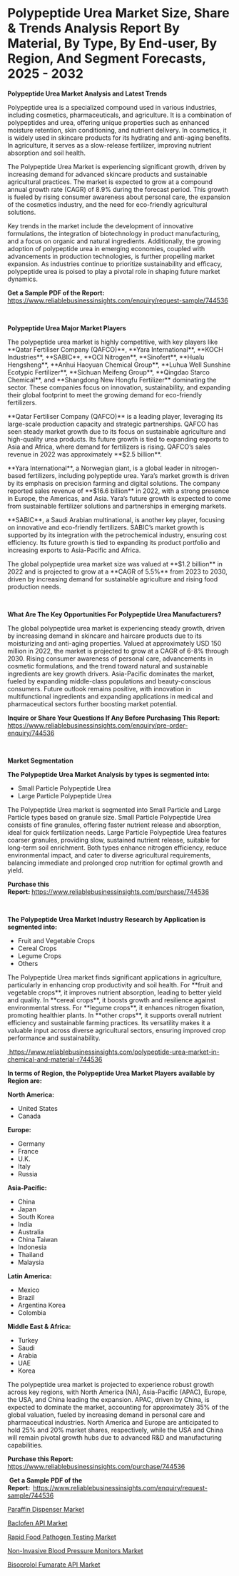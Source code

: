 <p><h1>Polypeptide Urea Market Size, Share & Trends Analysis Report By Material, By Type, By End-user, By Region, And Segment Forecasts, 2025 - 2032</h1></p><p><strong>Polypeptide Urea Market Analysis and Latest Trends</strong></p>
<p><p>Polypeptide urea is a specialized compound used in various industries, including cosmetics, pharmaceuticals, and agriculture. It is a combination of polypeptides and urea, offering unique properties such as enhanced moisture retention, skin conditioning, and nutrient delivery. In cosmetics, it is widely used in skincare products for its hydrating and anti-aging benefits. In agriculture, it serves as a slow-release fertilizer, improving nutrient absorption and soil health.</p><p>The Polypeptide Urea Market is experiencing significant growth, driven by increasing demand for advanced skincare products and sustainable agricultural practices. The market is expected to grow at a compound annual growth rate (CAGR) of 8.9% during the forecast period. This growth is fueled by rising consumer awareness about personal care, the expansion of the cosmetics industry, and the need for eco-friendly agricultural solutions.</p><p>Key trends in the market include the development of innovative formulations, the integration of biotechnology in product manufacturing, and a focus on organic and natural ingredients. Additionally, the growing adoption of polypeptide urea in emerging economies, coupled with advancements in production technologies, is further propelling market expansion. As industries continue to prioritize sustainability and efficacy, polypeptide urea is poised to play a pivotal role in shaping future market dynamics.</p></p>
<p><strong>Get a Sample PDF of the Report:&nbsp;</strong> <a href="https://www.reliablebusinessinsights.com/enquiry/request-sample/744536?utm_campaign=1138&utm_medium=2&utm_source=Github&utm_content=ia&utm_term=20012025&utm_id=polypeptide-urea">https://www.reliablebusinessinsights.com/enquiry/request-sample/744536</a></p>
<p>&nbsp;</p>
<p><strong>Polypeptide Urea Major Market Players</strong></p>
<p><p>The polypeptide urea market is highly competitive, with key players like **Qatar Fertiliser Company (QAFCO)**, **Yara International**, **KOCH Industries**, **SABIC**, **OCI Nitrogen**, **Sinofert**, **Hualu Hengsheng**, **Anhui Haoyuan Chemical Group**, **Luhua Well Sunshine Ecotypic Fertilizer**, **Sichuan Meifeng Group**, **Qingdao Starco Chemical**, and **Shangdong New Hongfu Fertilizer** dominating the sector. These companies focus on innovation, sustainability, and expanding their global footprint to meet the growing demand for eco-friendly fertilizers.</p><p>**Qatar Fertiliser Company (QAFCO)** is a leading player, leveraging its large-scale production capacity and strategic partnerships. QAFCO has seen steady market growth due to its focus on sustainable agriculture and high-quality urea products. Its future growth is tied to expanding exports to Asia and Africa, where demand for fertilizers is rising. QAFCO’s sales revenue in 2022 was approximately **$2.5 billion**.</p><p>**Yara International**, a Norwegian giant, is a global leader in nitrogen-based fertilizers, including polypeptide urea. Yara’s market growth is driven by its emphasis on precision farming and digital solutions. The company reported sales revenue of **$16.6 billion** in 2022, with a strong presence in Europe, the Americas, and Asia. Yara’s future growth is expected to come from sustainable fertilizer solutions and partnerships in emerging markets.</p><p>**SABIC**, a Saudi Arabian multinational, is another key player, focusing on innovative and eco-friendly fertilizers. SABIC’s market growth is supported by its integration with the petrochemical industry, ensuring cost efficiency. Its future growth is tied to expanding its product portfolio and increasing exports to Asia-Pacific and Africa.</p><p>The global polypeptide urea market size was valued at **$1.2 billion** in 2022 and is projected to grow at a **CAGR of 5.5%** from 2023 to 2030, driven by increasing demand for sustainable agriculture and rising food production needs.</p></p>
<p>&nbsp;</p>
<p><strong>What Are The Key Opportunities For Polypeptide Urea Manufacturers?</strong></p>
<p><p>The global polypeptide urea market is experiencing steady growth, driven by increasing demand in skincare and haircare products due to its moisturizing and anti-aging properties. Valued at approximately USD 150 million in 2022, the market is projected to grow at a CAGR of 6-8% through 2030. Rising consumer awareness of personal care, advancements in cosmetic formulations, and the trend toward natural and sustainable ingredients are key growth drivers. Asia-Pacific dominates the market, fueled by expanding middle-class populations and beauty-conscious consumers. Future outlook remains positive, with innovation in multifunctional ingredients and expanding applications in medical and pharmaceutical sectors further boosting market potential.</p></p>
<p><strong>Inquire or Share Your Questions If Any Before Purchasing This Report:</strong> <a href="https://www.reliablebusinessinsights.com/enquiry/pre-order-enquiry/744536?utm_campaign=1138&utm_medium=2&utm_source=Github&utm_content=ia&utm_term=20012025&utm_id=polypeptide-urea">https://www.reliablebusinessinsights.com/enquiry/pre-order-enquiry/744536</a></p>
<p>&nbsp;</p>
<p><strong>Market Segmentation</strong></p>
<p><strong>The Polypeptide Urea Market Analysis by types is segmented into:</strong></p>
<p><ul><li>Small Particle Polypeptide Urea</li><li>Large Particle Polypeptide Urea</li></ul></p>
<p><p>The Polypeptide Urea market is segmented into Small Particle and Large Particle types based on granule size. Small Particle Polypeptide Urea consists of fine granules, offering faster nutrient release and absorption, ideal for quick fertilization needs. Large Particle Polypeptide Urea features coarser granules, providing slow, sustained nutrient release, suitable for long-term soil enrichment. Both types enhance nitrogen efficiency, reduce environmental impact, and cater to diverse agricultural requirements, balancing immediate and prolonged crop nutrition for optimal growth and yield.</p></p>
<p><strong>Purchase this Report:&nbsp;</strong><a href="https://www.reliablebusinessinsights.com/purchase/744536?utm_campaign=1138&utm_medium=2&utm_source=Github&utm_content=ia&utm_term=20012025&utm_id=polypeptide-urea">https://www.reliablebusinessinsights.com/purchase/744536</a></p>
<p>&nbsp;</p>
<p><strong>The Polypeptide Urea Market Industry Research by Application is segmented into:</strong></p>
<p><ul><li>Fruit and Vegetable Crops</li><li>Cereal Crops</li><li>Legume Crops</li><li>Others</li></ul></p>
<p><p>The Polypeptide Urea market finds significant applications in agriculture, particularly in enhancing crop productivity and soil health. For **fruit and vegetable crops**, it improves nutrient absorption, leading to better yield and quality. In **cereal crops**, it boosts growth and resilience against environmental stress. For **legume crops**, it enhances nitrogen fixation, promoting healthier plants. In **other crops**, it supports overall nutrient efficiency and sustainable farming practices. Its versatility makes it a valuable input across diverse agricultural sectors, ensuring improved crop performance and sustainability.</p></p>
<p><a href="https://www.reliablebusinessinsights.com/polypeptide-urea-market-in-chemical-and-material-r744536?utm_campaign=1138&utm_medium=2&utm_source=Github&utm_content=ia&utm_term=20012025&utm_id=polypeptide-urea">&nbsp;https://www.reliablebusinessinsights.com/polypeptide-urea-market-in-chemical-and-material-r744536</a></p>
<p><strong>In terms of Region, the Polypeptide Urea Market Players available by Region are:</strong></p>
<p>
    <p> <strong> North America: </strong>
        <ul>
            <li>United States</li>
            <li>Canada</li>
        </ul>
        </p> 
    <p> <strong> Europe: </strong>
        <ul>
            <li>Germany</li>
            <li>France</li>
            <li>U.K.</li>
            <li>Italy</li>
            <li>Russia</li>
        </ul>
        </p> 
    <p> <strong> Asia-Pacific: </strong>
        <ul>
            <li>China</li>
            <li>Japan</li>
            <li>South Korea</li>
            <li>India</li>
            <li>Australia</li>
            <li>China Taiwan</li>
            <li>Indonesia</li>
            <li>Thailand</li>
            <li>Malaysia</li>
        </ul>
        </p> 
    <p> <strong> Latin America: </strong>
        <ul>
            <li>Mexico</li>
            <li>Brazil</li>
            <li>Argentina Korea</li>
            <li>Colombia</li>
        </ul>
        </p> 
    <p> <strong> Middle East & Africa: </strong>
        <ul>
            <li>Turkey</li>
            <li>Saudi</li>
            <li>Arabia</li>
            <li>UAE</li>
            <li>Korea</li>
        </ul>
    </p>
    </p>
<p><p>The polypeptide urea market is projected to experience robust growth across key regions, with North America (NA), Asia-Pacific (APAC), Europe, the USA, and China leading the expansion. APAC, driven by China, is expected to dominate the market, accounting for approximately 35% of the global valuation, fueled by increasing demand in personal care and pharmaceutical industries. North America and Europe are anticipated to hold 25% and 20% market shares, respectively, while the USA and China will remain pivotal growth hubs due to advanced R&D and manufacturing capabilities.</p></p>
<p><strong>Purchase this Report: </strong><a href="https://www.reliablebusinessinsights.com/purchase/744536?utm_campaign=1138&utm_medium=2&utm_source=Github&utm_content=ia&utm_term=20012025&utm_id=polypeptide-urea">https://www.reliablebusinessinsights.com/purchase/744536</a></p>
<p>&nbsp;<strong>Get a Sample PDF of the Report:&nbsp;&nbsp;</strong><a href="https://www.reliablebusinessinsights.com/enquiry/request-sample/744536?utm_campaign=1138&utm_medium=2&utm_source=Github&utm_content=ia&utm_term=20012025&utm_id=polypeptide-urea">https://www.reliablebusinessinsights.com/enquiry/request-sample/744536</a></p>
<p><strong></strong></p>
<p><p><a href="https://www.linkedin.com/pulse/projected-cagr-122-paraffin-dispenser-market-analysis-uv39f?utm_campaign=1138&utm_medium=2&utm_source=Github&utm_content=ia&utm_term=20012025&utm_id=polypeptide-urea">Paraffin Dispenser Market</a></p><p><a href="https://github.com/norbeludie83/Market-Research-Report-List-1/blob/main/baclofen-api-market.md?utm_campaign=1138&utm_medium=2&utm_source=Github&utm_content=ia&utm_term=20012025&utm_id=polypeptide-urea">Baclofen API Market</a></p><p><a href="https://www.linkedin.com/pulse/global-rapid-food-pathogen-testing-market-sector2025-jhvbf?utm_campaign=1138&utm_medium=2&utm_source=Github&utm_content=ia&utm_term=20012025&utm_id=polypeptide-urea">Rapid Food Pathogen Testing Market</a></p><p><a href="https://www.linkedin.com/pulse/why-non-invasive-blood-pressure-monitors-market-set-85-cc4sf?utm_campaign=1138&utm_medium=2&utm_source=Github&utm_content=ia&utm_term=20012025&utm_id=polypeptide-urea">Non-Invasive Blood Pressure Monitors Market</a></p><p><a href="https://github.com/shirleenfraker87/Market-Research-Report-List-1/blob/main/bisoprolol-fumarate-api-market.md?utm_campaign=1138&utm_medium=2&utm_source=Github&utm_content=ia&utm_term=20012025&utm_id=polypeptide-urea">Bisoprolol Fumarate API Market</a></p></p>
